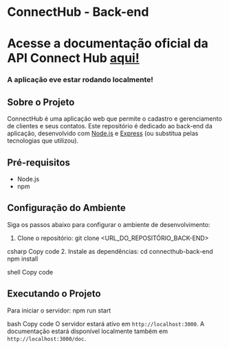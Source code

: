 # ConnectHub - Back-end

# Acesse a documentação oficial da API Connect Hub [aqui!](https://connect-hub-back-end.onrender.com/doc/)
### A aplicação eve estar rodando localmente!

## Sobre o Projeto
ConnectHub é uma aplicação web que permite o cadastro e gerenciamento de clientes e seus contatos. Este repositório é dedicado ao back-end da aplicação, desenvolvido com [Node.js](https://nodejs.org/) e [Express](https://expressjs.com/) (ou substitua pelas tecnologias que utilizou).

## Pré-requisitos
- Node.js
- npm

## Configuração do Ambiente
Siga os passos abaixo para configurar o ambiente de desenvolvimento:

1. Clone o repositório:
git clone <URL_DO_REPOSITÓRIO_BACK-END>

csharp
Copy code
2. Instale as dependências:
cd connecthub-back-end
npm install

shell
Copy code

## Executando o Projeto
Para iniciar o servidor:
npm run start

bash
Copy code
O servidor estará ativo em `http://localhost:3000`.
A documentação estará disponível localmente também em `http://localhost:3000/doc`.
